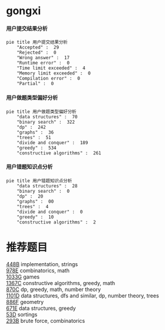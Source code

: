 # gongxi

<!-- tabs:start -->



#### **用户提交结果分析**

```mermaid
pie title 用户提交结果分析
    "Accepted" :  29
    "Rejected" :  0
    "Wrong answer" :  17
    "Runtime error" :  0
    "Time limit exceeded" :  4
    "Memory limit exceeded" :  0
    "Compilation error" :  0
    "Partial" :  0
```

#### **用户做题类型偏好分析**

```mermaid
pie title 用户做题类型偏好分析
    "data structures" :  70
    "binary search" :  322
    "dp" :  242
    "graphs" :  36
    "trees" :  51
    "divide and conquer" :  189
    "greedy" :  534
    "constructive algorithms" :  261
```
#### **用户错题知识点分析**

```mermaid
pie title 用户错题知识点分析
    "data structures" :  28
    "binary search" :  0
    "dp" :  20
    "graphs" :  00
    "trees" :  4
    "divide and conquer" :  0
    "greedy" :  10
    "constructive algorithms" :  2
```



<!-- tabs:end -->
# 推荐题目
[448B](https://codeforces.com/contest/448/problem/B)		implementation,
                        strings		  
[978E](https://codeforces.com/contest/978/problem/E)		combinatorics,
                        math		  
[1033G](https://codeforces.com/contest/1033/problem/G)		games		  
[1367C](https://codeforces.com/contest/1367/problem/C)		constructive algorithms,
                        greedy,
                        math		  
[870C](https://codeforces.com/contest/870/problem/C)		dp,
                        greedy,
                        math,
                        number theory		  
[1101D](https://codeforces.com/contest/1101/problem/D)		data structures,
                        dfs and similar,
                        dp,
                        number theory,
                        trees		  
[886F](https://codeforces.com/contest/886/problem/F)		geometry		  
[671E](https://codeforces.com/contest/671/problem/E)		data structures,
                        greedy		  
[53D](https://codeforces.com/contest/53/problem/D)		sortings		  
[293B](https://codeforces.com/contest/293/problem/B)		brute force,
                        combinatorics		  
